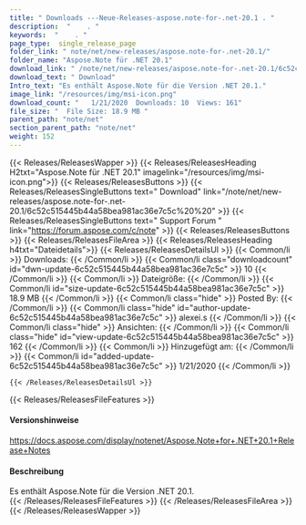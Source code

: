 ```yaml
---
title: " Downloads ---Neue-Releases-aspose.note-for-.net-20.1 . "
description:  "    . " 
keywords:  "    . " 
page_type:  single_release_page
folder_link: " note/net/new-releases/aspose.note-for-.net-20.1/"
folder_name: "Aspose.Note für .NET 20.1"
download_link: " /note/net/new-releases/aspose.note-for-.net-20.1/6c52c515445b44a58bea981ac36e7c5c"
download_text: " Download"
Intro_text: "Es enthält Aspose.Note für die Version .NET 20.1."
image_link: "/resources/img/msi-icon.png"
download_count: "   1/21/2020  Downloads: 10  Views: 161"
file_size: "  File Size: 18.9 MB "
parent_path: "note/net"
section_parent_path: "note/net"
weight: 152
---
```


{{< Releases/ReleasesWapper >}}
  {{< Releases/ReleasesHeading H2txt="Aspose.Note für .NET 20.1" imagelink="/resources/img/msi-icon.png">}}
  {{< Releases/ReleasesButtons >}}
    {{< Releases/ReleasesSingleButtons text=" Download" link="/note/net/new-releases/aspose.note-for-.net-20.1/6c52c515445b44a58bea981ac36e7c5c%20%20" >}}
    {{< Releases/ReleasesSingleButtons text=" Support Forum " link="https://forum.aspose.com/c/note" >}}
  {{< Releases/ReleasesButtons >}}
  {{< Releases/ReleasesFileArea >}}
    {{< Releases/ReleasesHeading h4txt="Dateidetails">}}
    {{< Releases/ReleasesDetailsUl >}}
            {{< Common/li >}} Downloads: {{< /Common/li >}}
      {{< Common/li class="downloadcount" id="dwn-update-6c52c515445b44a58bea981ac36e7c5c" >}} 10 {{< /Common/li >}}
      {{< Common/li >}} Dateigröße: {{< /Common/li >}}
      {{< Common/li id="size-update-6c52c515445b44a58bea981ac36e7c5c" >}} 18.9 MB {{< /Common/li >}} 
      {{< Common/li  class="hide" >}} Posted By: {{< /Common/li >}} 
      {{< Common/li class="hide" id="author-update-6c52c515445b44a58bea981ac36e7c5c" >}} alexei.s {{< /Common/li >}}
      {{< Common/li class="hide" >}} Ansichten: {{< /Common/li >}}
      {{< Common/li class="hide" id="view-update-6c52c515445b44a58bea981ac36e7c5c" >}} 162 {{< /Common/li >}}
      {{< Common/li >}} Hinzugefügt am: {{< /Common/li >}}
      {{< Common/li id="added-update-6c52c515445b44a58bea981ac36e7c5c" >}} 1/21/2020 {{< /Common/li >}} 

    {{< /Releases/ReleasesDetailsUl >}}

  {{< Releases/ReleasesFileFeatures >}}
      <h4>Versionshinweise</h4><div> <a href="https://docs.aspose.com/display/notenet/Aspose.Note+for+.NET+20.1+Release+Notes">https://docs.aspose.com/display/notenet/Aspose.Note+for+.NET+20.1+Release+Notes</a></div><h4> Beschreibung</h4><div class="HTMLDescription"> Es enthält Aspose.Note für die Version .NET 20.1.</div>
  {{< /Releases/ReleasesFileFeatures >}}
 {{< /Releases/ReleasesFileArea >}}
{{< /Releases/ReleasesWapper >}}




